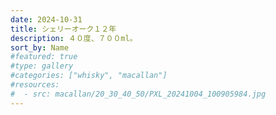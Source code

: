 ```yaml
---
date: 2024-10-31
title: シェリーオーク１２年
description: ４０度、７００ml。
sort_by: Name
#featured: true
#type: gallery
#categories: ["whisky", "macallan"]
#resources:
#  - src: macallan/20_30_40_50/PXL_20241004_100905984.jpg
---
```

